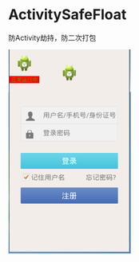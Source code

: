 # ActivitySafeFloat
防Activity劫持，防二次打包


![](https://github.com/longtaoge/ActivitySafeFloat/blob/master/684E.tmp.png)

